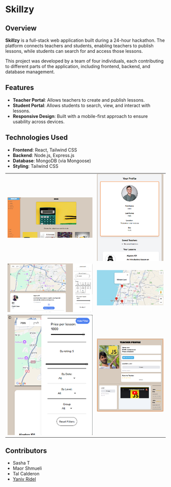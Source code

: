 # Skillzy

## Overview

**Skillzy** is a full-stack web application built during a 24-hour hackathon. The platform connects teachers and students, enabling teachers to publish lessons, while students can search for and access those lessons.

This project was developed by a team of four individuals, each contributing to different parts of the application, including frontend, backend, and database management.

## Features

- **Teacher Portal**: Allows teachers to create and publish lessons.
- **Student Portal**: Allows students to search, view, and interact with lessons.
- **Responsive Design**: Built with a mobile-first approach to ensure usability across devices.

## Technologies Used

- **Frontend**: React, Tailwind CSS
- **Backend**: Node.js, Express.js
- **Database**: MongoDB (via Mongoose)
- **Styling**: Tailwind CSS

<table style="width:100%; border-collapse:collapse;">
  <tr>
    <td style="text-align:center;">
        <img alt="menu" src="./assets/home.png">
    </td>
    <td style="text-align:center;">
        <img alt="app-preview" src="./assets/account.png">
    </td>
  </tr>
    <tr>
    <td style="text-align:center;">
      <img alt="app-preview" src="./assets/lessons.png">
    </td>
    <td style="text-align:center;">
        <img alt="app-preview" src="./assets/map.png">
    </td>
  </tr>
    <tr>
    <td style="text-align:center;">
      <img alt="app-preview" src="./assets/filter-mobile.png">
    </td>
    <td style="text-align:center;">
        <img alt="app-preview" src="./assets/teacher.png">
    </td>
  </tr>
</table>

## Contributors
- Sasha T
- Maor Shmueli
- Tal Calderon
- [Yaniv Ridel](https://github.com/Yanivridel)
